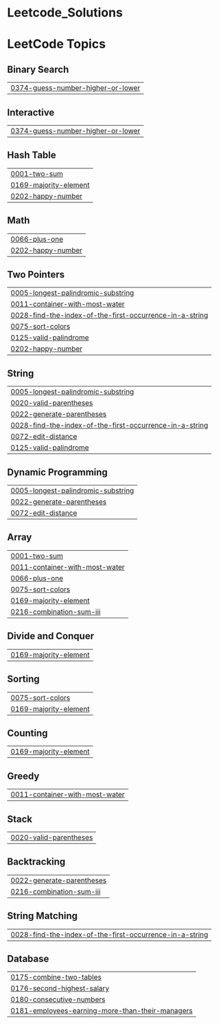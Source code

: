 # Leetcode_Solutions

<!---LeetCode Topics Start-->
# LeetCode Topics
## Binary Search
|  |
| ------- |
| [0374-guess-number-higher-or-lower](https://github.com/Kankaushik/Leetcode_Solutions/tree/master/0374-guess-number-higher-or-lower) |
## Interactive
|  |
| ------- |
| [0374-guess-number-higher-or-lower](https://github.com/Kankaushik/Leetcode_Solutions/tree/master/0374-guess-number-higher-or-lower) |
## Hash Table
|  |
| ------- |
| [0001-two-sum](https://github.com/Kankaushik/Leetcode_Solutions/tree/master/0001-two-sum) |
| [0169-majority-element](https://github.com/Kankaushik/Leetcode_Solutions/tree/master/0169-majority-element) |
| [0202-happy-number](https://github.com/Kankaushik/Leetcode_Solutions/tree/master/0202-happy-number) |
## Math
|  |
| ------- |
| [0066-plus-one](https://github.com/Kankaushik/Leetcode_Solutions/tree/master/0066-plus-one) |
| [0202-happy-number](https://github.com/Kankaushik/Leetcode_Solutions/tree/master/0202-happy-number) |
## Two Pointers
|  |
| ------- |
| [0005-longest-palindromic-substring](https://github.com/Kankaushik/Leetcode_Solutions/tree/master/0005-longest-palindromic-substring) |
| [0011-container-with-most-water](https://github.com/Kankaushik/Leetcode_Solutions/tree/master/0011-container-with-most-water) |
| [0028-find-the-index-of-the-first-occurrence-in-a-string](https://github.com/Kankaushik/Leetcode_Solutions/tree/master/0028-find-the-index-of-the-first-occurrence-in-a-string) |
| [0075-sort-colors](https://github.com/Kankaushik/Leetcode_Solutions/tree/master/0075-sort-colors) |
| [0125-valid-palindrome](https://github.com/Kankaushik/Leetcode_Solutions/tree/master/0125-valid-palindrome) |
| [0202-happy-number](https://github.com/Kankaushik/Leetcode_Solutions/tree/master/0202-happy-number) |
## String
|  |
| ------- |
| [0005-longest-palindromic-substring](https://github.com/Kankaushik/Leetcode_Solutions/tree/master/0005-longest-palindromic-substring) |
| [0020-valid-parentheses](https://github.com/Kankaushik/Leetcode_Solutions/tree/master/0020-valid-parentheses) |
| [0022-generate-parentheses](https://github.com/Kankaushik/Leetcode_Solutions/tree/master/0022-generate-parentheses) |
| [0028-find-the-index-of-the-first-occurrence-in-a-string](https://github.com/Kankaushik/Leetcode_Solutions/tree/master/0028-find-the-index-of-the-first-occurrence-in-a-string) |
| [0072-edit-distance](https://github.com/Kankaushik/Leetcode_Solutions/tree/master/0072-edit-distance) |
| [0125-valid-palindrome](https://github.com/Kankaushik/Leetcode_Solutions/tree/master/0125-valid-palindrome) |
## Dynamic Programming
|  |
| ------- |
| [0005-longest-palindromic-substring](https://github.com/Kankaushik/Leetcode_Solutions/tree/master/0005-longest-palindromic-substring) |
| [0022-generate-parentheses](https://github.com/Kankaushik/Leetcode_Solutions/tree/master/0022-generate-parentheses) |
| [0072-edit-distance](https://github.com/Kankaushik/Leetcode_Solutions/tree/master/0072-edit-distance) |
## Array
|  |
| ------- |
| [0001-two-sum](https://github.com/Kankaushik/Leetcode_Solutions/tree/master/0001-two-sum) |
| [0011-container-with-most-water](https://github.com/Kankaushik/Leetcode_Solutions/tree/master/0011-container-with-most-water) |
| [0066-plus-one](https://github.com/Kankaushik/Leetcode_Solutions/tree/master/0066-plus-one) |
| [0075-sort-colors](https://github.com/Kankaushik/Leetcode_Solutions/tree/master/0075-sort-colors) |
| [0169-majority-element](https://github.com/Kankaushik/Leetcode_Solutions/tree/master/0169-majority-element) |
| [0216-combination-sum-iii](https://github.com/Kankaushik/Leetcode_Solutions/tree/master/0216-combination-sum-iii) |
## Divide and Conquer
|  |
| ------- |
| [0169-majority-element](https://github.com/Kankaushik/Leetcode_Solutions/tree/master/0169-majority-element) |
## Sorting
|  |
| ------- |
| [0075-sort-colors](https://github.com/Kankaushik/Leetcode_Solutions/tree/master/0075-sort-colors) |
| [0169-majority-element](https://github.com/Kankaushik/Leetcode_Solutions/tree/master/0169-majority-element) |
## Counting
|  |
| ------- |
| [0169-majority-element](https://github.com/Kankaushik/Leetcode_Solutions/tree/master/0169-majority-element) |
## Greedy
|  |
| ------- |
| [0011-container-with-most-water](https://github.com/Kankaushik/Leetcode_Solutions/tree/master/0011-container-with-most-water) |
## Stack
|  |
| ------- |
| [0020-valid-parentheses](https://github.com/Kankaushik/Leetcode_Solutions/tree/master/0020-valid-parentheses) |
## Backtracking
|  |
| ------- |
| [0022-generate-parentheses](https://github.com/Kankaushik/Leetcode_Solutions/tree/master/0022-generate-parentheses) |
| [0216-combination-sum-iii](https://github.com/Kankaushik/Leetcode_Solutions/tree/master/0216-combination-sum-iii) |
## String Matching
|  |
| ------- |
| [0028-find-the-index-of-the-first-occurrence-in-a-string](https://github.com/Kankaushik/Leetcode_Solutions/tree/master/0028-find-the-index-of-the-first-occurrence-in-a-string) |
## Database
|  |
| ------- |
| [0175-combine-two-tables](https://github.com/Kankaushik/Leetcode_Solutions/tree/master/0175-combine-two-tables) |
| [0176-second-highest-salary](https://github.com/Kankaushik/Leetcode_Solutions/tree/master/0176-second-highest-salary) |
| [0180-consecutive-numbers](https://github.com/Kankaushik/Leetcode_Solutions/tree/master/0180-consecutive-numbers) |
| [0181-employees-earning-more-than-their-managers](https://github.com/Kankaushik/Leetcode_Solutions/tree/master/0181-employees-earning-more-than-their-managers) |
<!---LeetCode Topics End-->